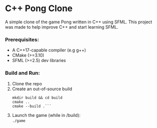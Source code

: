 # C++ Pong Clone

A simple clone of the game Pong written in C++ using SFML. This project was made to help improve C++ and start learning SFML.

### Prerequisites:
- A C++17-capable compiler (e.g g++)
- CMake (>=3.10)
- SFML (>=2.5) dev libraries

### Build and Run:
1. Clone the repo
2. Create an out-of-source build<br>
   ```
   mkdir build && cd build
   cmake ..
   cmake --build .```
3. Launch the game (while in /build):<br>
   ```./game```
